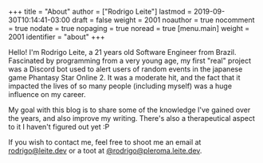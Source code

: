 +++
title = "About"
author = ["Rodrigo Leite"]
lastmod = 2019-09-30T10:14:41-03:00
draft = false
weight = 2001
noauthor = true
nocomment = true
nodate = true
nopaging = true
noread = true
[menu.main]
  weight = 2001
  identifier = "about"
+++

Hello! I'm Rodrigo Leite, a 21 years old Software Engineer from Brazil.
Fascinated by programming from a very young age, my first "real" project was a
Discord bot used to alert users of random events in the japanese game Phantasy
Star Online 2. It was a moderate hit, and the fact that it impacted the lives of
so many people (including myself) was a huge influence on my career.

My goal with this blog is to share some of the knowledge I've gained over the
years, and also improve my writing. There's also a therapeutical aspect to it I
haven't figured out yet :P

If you wish to contact me, feel free to shoot me an email at [rodrigo@leite.dev](mailto:rodrigo@leite.dev)
or a toot at [@rodrigo@pleroma.leite.dev](https://pleroma.leite.dev/rodrigo).
